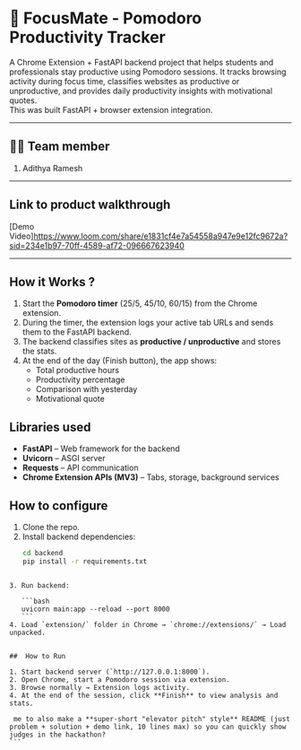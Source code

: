 
# 🍅 FocusMate - Pomodoro Productivity Tracker

A Chrome Extension + FastAPI backend project that helps students and professionals stay productive using Pomodoro sessions. It tracks browsing activity during focus time, classifies websites as productive or unproductive, and provides daily productivity insights with motivational quotes.  
This was built  FastAPI + browser extension integration.

---

## 👨‍💻 Team member
1. Adithya Ramesh

---

##  Link to product walkthrough
[Demo Video]https://www.loom.com/share/e1831cf4e7a54558a947e9e12fc9672a?sid=234e1b97-70ff-4589-af72-096667623940

---

##  How it Works ?
1. Start the **Pomodoro timer** (25/5, 45/10, 60/15) from the Chrome extension.  
2. During the timer, the extension logs your active tab URLs and sends them to the FastAPI backend.  
3. The backend classifies sites as **productive / unproductive** and stores the stats.  
4. At the end of the day (Finish button), the app shows:  
   - Total productive hours  
   - Productivity percentage  
   - Comparison with yesterday  
   - Motivational quote  



##  Libraries used
- **FastAPI** – Web framework for the backend  
- **Uvicorn** – ASGI server  
- **Requests** – API communication  
- **Chrome Extension APIs (MV3)** – Tabs, storage, background services  


##  How to configure
1. Clone the repo.  
2. Install backend dependencies:  
   ```bash
   cd backend
   pip install -r requirements.txt
````

3. Run backend:

   ```bash
   uvicorn main:app --reload --port 8000
   ```
4. Load `extension/` folder in Chrome → `chrome://extensions/` → Load unpacked.


##  How to Run

1. Start backend server (`http://127.0.0.1:8000`).
2. Open Chrome, start a Pomodoro session via extension.
3. Browse normally → Extension logs activity.
4. At the end of the session, click **Finish** to view analysis and stats.

 me to also make a **super-short "elevator pitch" style** README (just problem + solution + demo link, 10 lines max) so you can quickly show judges in the hackathon?
```
